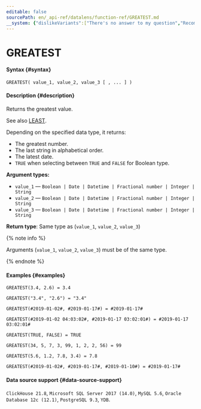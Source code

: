 ```yaml
---
editable: false
sourcePath: en/_api-ref/datalens/function-ref/GREATEST.md
__system: {"dislikeVariants":["There's no answer to my question","Recommendations aren't helpful","Content does not match the title","Other"]}
---
```


# GREATEST



#### Syntax {#syntax}


```
GREATEST( value_1, value_2, value_3 [ , ... ] )
```

#### Description {#description}
Returns the greatest value.

See also [LEAST](LEAST.md).

Depending on the specified data type, it returns:
- The greatest number.
- The last string in alphabetical order.
- The latest date.
- `TRUE` when selecting between `TRUE` and `FALSE` for Boolean type.

**Argument types:**
- `value_1` — `Boolean | Date | Datetime | Fractional number | Integer | String`
- `value_2` — `Boolean | Date | Datetime | Fractional number | Integer | String`
- `value_3` — `Boolean | Date | Datetime | Fractional number | Integer | String`


**Return type**: Same type as (`value_1`, `value_2`, `value_3`)

{% note info %}

Arguments (`value_1`, `value_2`, `value_3`) must be of the same type.

{% endnote %}


#### Examples {#examples}

```
GREATEST(3.4, 2.6) = 3.4
```

```
GREATEST("3.4", "2.6") = "3.4"
```

```
GREATEST(#2019-01-02#, #2019-01-17#) = #2019-01-17#
```

```
GREATEST(#2019-01-02 04:03:02#, #2019-01-17 03:02:01#) = #2019-01-17 03:02:01#
```

```
GREATEST(TRUE, FALSE) = TRUE
```

```
GREATEST(34, 5, 7, 3, 99, 1, 2, 2, 56) = 99
```

```
GREATEST(5.6, 1.2, 7.8, 3.4) = 7.8
```

```
GREATEST(#2019-01-02#, #2019-01-17#, #2019-01-10#) = #2019-01-17#
```


#### Data source support {#data-source-support}

`ClickHouse 21.8`, `Microsoft SQL Server 2017 (14.0)`, `MySQL 5.6`, `Oracle Database 12c (12.1)`, `PostgreSQL 9.3`, `YDB`.
